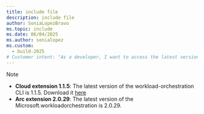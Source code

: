 ```yaml
---
title: include file
description: include file
author: SoniaLopezBravo
ms.topic: include
ms.date: 06/04/2025
ms.author: sonialopez
ms.custom:
  - build-2025
# Customer intent: "As a developer, I want to access the latest version of the workload-orchestration CLI, so that I can utilize its features for efficient task management and automation in my projects."
---
```


> [!NOTE]
> - **Cloud extension 1.1.5**: The latest version of the workload-orchestration CLI is 1.1.5. Download it [here](https://github.com/microsoft/AEP/blob/main/content/en/docs/Configuration%20Manager%20(Public%20Preview)/Scripts%20for%20Onboarding/Configuration%20manager%20files.zip)
> - **Arc extension 2.0.29**: The latest version of the Microsoft.workloadorchestration is 2.0.29.
